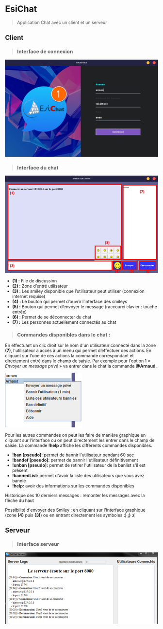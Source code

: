 # EsiChat 

> Application Chat avec un client et un serveur

## Client 

> ### Interface de connexion
![client interface connexion](https://github.com/armen953/EsiChat/blob/master/ChatClient/src/assets/gitEsichatClient.PNG)

> ### Interface du chat
![client interface chat](https://raw.githubusercontent.com/armen953/EsiChat/master/ChatClient/src/assets/gitPresentationInterface.PNG)

* **(1) :** File de discussion
* **(2) :** Zone d’entré utilisateur
* **(3) :** Les smiley disponible que l’utilisateur peut utiliser (connexion internet requise)
* **(4) :** Le bouton qui permet d’ouvrir l’interface des smileys
* **(5) :** Bouton qui permet d’envoyer le message (raccourci clavier : touche entrée)
* **(6) :** Permet de se déconnecter du chat
* **(7) :** Les personnes actuellement connectés au chat

> ### Commandes disponibles dans le chat :

En effectuant un clic droit sur le nom d'un utilisateur connecté dans la zone **(7)**, l'utilisateur a accès à un menu qui permet d’effectuer des actions. En cliquant sur l'une de ces actions la commande correspondant et directement entré dans le champ de saisie. Par exemple pour l'option 1 « *Envoyer un message privé* » va entrer dans le chat la commande **@Arnaud**. 

![Menu utilisateur](https://raw.githubusercontent.com/armen953/EsiChat/master/ChatClient/src/assets/gitUserMenu.PNG)

Pour les autres commandes on peut les faire de manière graphique en cliquant sur l'interface ou on peut directement les entrer dans le champ de saisie. La commande **!help** affiche les différents commandes disponibles.

* **!ban [pseudo]:** permet de bannir l'utilisateur pendant 60 sec
* **!bandef [pseudo]:** permet de bannir l'utilisateur définitivement
* **!unban [pseudo]:** permet de retirer l'utilisateur de la banlist s'il est présent
* **!bannedList:** permet d'avoir la liste des utilisateurs que vous avez bannie
* **!help:** avoir des informations sur les commandes disponibles

Historique des 10 derniers messages : remonter les messages avec la flèche du haut

Possibilité d'envoyer des Smiley : en cliquant sur l'interface graphique (zone **(4)** puis **(3)**) ou en entrant directement les symboles **:) ;) :(**

## Serveur

> ### Interface serveur
![client interface chat](https://github.com/armen953/EsiChat/blob/master/ChatServeur/src/assets/gitServeur.PNG)
